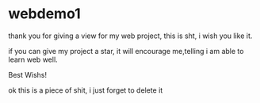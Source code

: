 # webdemo1
<p>thank you for giving a view for my web project,
this is sht, i wish you like it.<p>
<p>if you can give my project a star,
it will encourage me,telling i am able to learn web well. <p>
<p>Best Wishs!<p>
ok this is a piece of shit, i just forget to delete it
